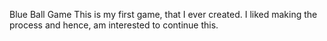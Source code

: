 Blue Ball Game
This is my first game, that I ever created. I liked making the process and hence, am interested to continue this.
